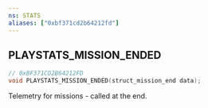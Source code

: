 ```yaml
---
ns: STATS
aliases: ["0xbf371cd2b64212fd"]
---
```

## PLAYSTATS_MISSION_ENDED

```c
// 0xBF371CD2B64212FD
void PLAYSTATS_MISSION_ENDED(struct_mission_end data);
```

Telemetry for missions - called at the end.

